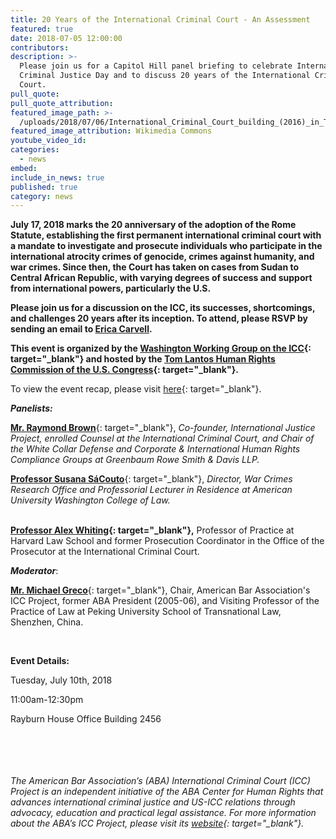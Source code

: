 ```yaml
---
title: 20 Years of the International Criminal Court - An Assessment
featured: true
date: 2018-07-05 12:00:00
contributors:
description: >-
  Please join us for a Capitol Hill panel briefing to celebrate International
  Criminal Justice Day and to discuss 20 years of the International Criminal
  Court.
pull_quote:
pull_quote_attribution:
featured_image_path: >-
  /uploads/2018/07/06/International_Criminal_Court_building_(2016)_in_The_Hague.jpg
featured_image_attribution: Wikimedia Commons
youtube_video_id:
categories:
  - news
embed:
include_in_news: true
published: true
category: news
---
```


**July 17, 2018 marks the 20 anniversary of the adoption of the Rome Statute, establishing the first permanent international criminal court with a mandate to investigate and prosecute individuals who participate in the international atrocity crimes of genocide, crimes against humanity, and war crimes. Since then, the Court has taken on cases from Sudan to Central African Republic, with varying degrees of success and support from international powers, particularly the U.S.**

**Please join us for a discussion on the ICC, its successes, shortcomings, and challenges 20 years after its inception. To attend, please RSVP by sending an email to [Erica Carvell](mailto:erica.carvell@opensocietyfoundations.org?subject=RSVP%20-%2020%20Years%20of%20the%20ICC%20-%20An%20Assessment).&nbsp;**

**This event is organized by the [Washington Working Group on the ICC](https://www.washingtonicc.org/){: target="_blank"} and hosted by the [Tom Lantos Human Rights Commission of the U.S. Congress](https://humanrightscommission.house.gov/){: target="_blank"}.&nbsp;**

To view the event recap, please visit [here](https://www.international-criminal-justice-today.org/events/rome-statute-at-20-an-assessment/){: target="_blank"}.

***Panelists:***

[**Mr. Raymond Brown**](https://www.greenbaumlaw.com/attorneys-Raymond-Brown.html){: target="_blank"}, *Co-founder, International Justice Project, enrolled Counsel at the International Criminal Court, and Chair of the White Collar Defense and Corporate & International Human Rights Compliance Groups at Greenbaum Rowe Smith & Davis LLP.*

[**Professor Susana S&aacute;Couto**](https://www.wcl.american.edu/community/faculty/profile/sacouto/bio){: target="_blank"}, *Director, War Crimes Research Office and Professorial Lecturer in Residence at American University Washington College of Law.*

<br>**[Professor Alex Whiting](https://www.aba-icc.org/board-of-advisors/alex-whiting/){: target="_blank"},** Professor of Practice at Harvard Law School and former Prosecution Coordinator in the Office of the Prosecutor at the International Criminal Court.

***Moderator***:

[**Mr. Michael Greco**](https://www.aba-icc.org/board-of-advisors/michael-s-greco/){: target="_blank"}, Chair, American Bar Association's ICC Project, former ABA President (2005-06), and Visiting Professor of the Practice of Law at Peking University School of Transnational Law, Shenzhen, China.

&nbsp;

**Event Details:**

Tuesday, July 10th, 2018&nbsp;

11:00am-12:30pm

Rayburn House Office Building 2456

&nbsp;

&nbsp;

###### *The American Bar Association’s (ABA) International Criminal Court (ICC) Project is an independent initiative of the ABA Center for Human Rights that advances international criminal justice and US-ICC relations through advocacy, education and practical legal assistance. For more information about the ABA’s ICC Project, please visit its&nbsp;[website](www.aba-icc.org){: target="_blank"}.*